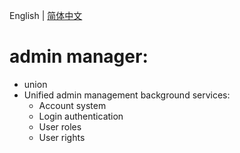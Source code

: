 English | [简体中文](readme.md)

# admin manager:

- union
- Unified admin management background services:
    - Account system
    - Login authentication
    - User roles
    - User rights
    